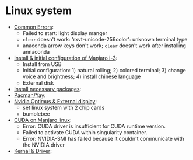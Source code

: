 # Linux system

- [Common Errors](https://github.com/BumbleBee0819/Development-blogs-on-manjaro-i-3/issues/7):
    - Failed to start: light display manger
    - `clear` doesn't work: 'rxvt-unicode-256color': unknown terminal type
    - anaconda arrow keys don't work; `clear` doesn't work after installing annaconda
- [Install & initial configuration of Manjaro i-3](https://github.com/BumbleBee0819/Development-blogs-on-manjaro-i-3/issues/5):
    - Install from USB
    - Initial configuration: 1) natural rolling; 2) colored terminal; 3) change voice and brightness; 4) install chinese language
    - External disk
- [Install necessary packages](https://github.com/BumbleBee0819/Development-blogs-on-manjaro-i-3/issues/6):
- [Pacman/Yay](https://github.com/BumbleBee0819/blogs/issues/2):
- [Nvidia Optimus & External display](https://github.com/BumbleBee0819/blogs/issues/3):
    - set linux system with 2 chip cards
    - bumblebee
- [CUDA on Manjaro linux](https://github.com/BumbleBee0819/blogs/issues/1):
    - Error: CUDA driver is insufficient for CUDA runtime version.
    - Failed to activate CUDA within singularity container.
    - Error: NVIDIA-SMI has failed because it couldn't communicate with the NVIDIA driver
- [Kernal & Driver](https://github.com/BumbleBee0819/blogs/issues/4):


